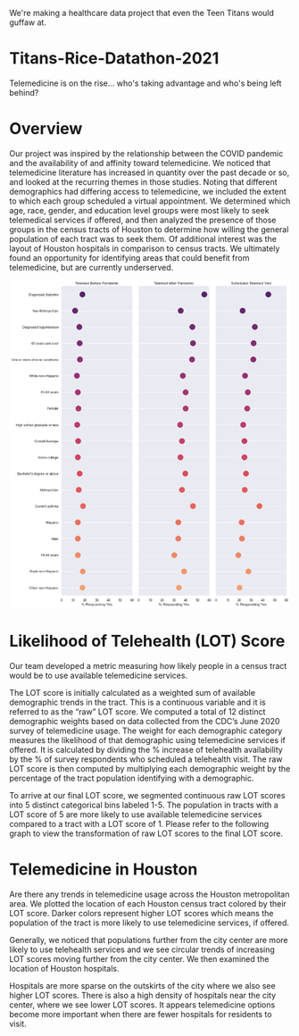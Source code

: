 We're making a healthcare data project that even the Teen Titans would guffaw at.

# Titans-Rice-Datathon-2021
Telemedicine is on the rise... who's taking advantage and who's being left behind?

# Overview

Our project was inspired by the relationship between the COVID pandemic and the availability of and affinity toward telemedicine. We noticed that telemedicine literature has increased in quantity over the past decade or so, and looked at the recurring themes in those studies. Noting that different demographics had differing access to telemedicine, we included the extent to which each group scheduled a virtual appointment. We determined which age, race, gender, and education level groups were most likely to seek telemedical services if offered, and then analyzed the presence of those groups in the census tracts of Houston to determine how willing the general population of each tract was to seek them. Of additional interest was the layout of Houston hospitals in comparison to census tracts. We ultimately found an opportunity for identifying areas that could benefit from telemedicine, but are currently underserved.


![Yes Indicators](yes_by_indicator.png)

# Likelihood of Telehealth (LOT) Score

Our team developed a metric measuring how likely people in a census tract would be to use available telemedicine services. 

The LOT score is initially calculated as a weighted sum of available demographic trends in the tract. This is a continuous variable and it is referred to as the “raw” LOT score. We computed a total of 12 distinct demographic weights based on data collected from the CDC’s June 2020 survey of telemedicine usage. The weight for each demographic category measures the likelihood of that demographic using telemedicine services if offered. It is calculated by dividing the % increase of telehealth availability by the % of survey respondents who scheduled a telehealth visit. The raw LOT score is then computed by multiplying each demographic weight by the percentage of the tract population identifying with a demographic. 


To arrive at our final LOT score, we segmented continuous raw LOT scores into 5 distinct categorical bins labeled 1-5. The population in tracts with a LOT score of 5 are more likely to use available telemedicine services compared to a tract with a LOT score of 1. Please refer to the following graph to view the transformation of raw LOT scores to the final LOT score. 

# Telemedicine in Houston

Are there any trends in telemedicine usage across the Houston metropolitan area. We plotted the location of each Houston census tract colored by their LOT score. Darker colors represent higher LOT scores which means the population of the tract is more likely to use telemedicine services, if offered. 

Generally, we noticed that populations further from the city center are more likely to use telehealth services and we see circular trends of increasing LOT scores moving further from the city center. We then examined the location of Houston hospitals.


Hospitals are more sparse on the outskirts of the city where we also see higher LOT scores. There is also a high density of hospitals near the city center, where we see lower LOT scores. It appears telemedicine options become more important when there are fewer hospitals for residents to visit. 
